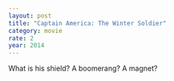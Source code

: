 ```yaml
---
layout: post
title: "Captain America: The Winter Soldier"
category: movie
rate: 2
year: 2014
---
```


What is his shield? A boomerang? A magnet?
